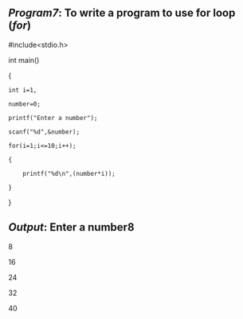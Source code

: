 ## *Program7*: To write a program to use for loop (*for*)

#include<stdio.h>

int main()

{

    int i=1,
    
    number=0;
    
    printf("Enter a number");
    
    scanf("%d",&number);
    
    for(i=1;i<=10;i++);
    
    {
    
        printf("%d\n",(number*i));
        
    }
    
}

## *Output*: Enter a number8

8

16

24

32

40
